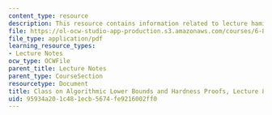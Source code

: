 ```yaml
---
content_type: resource
description: This resource contains information related to lecture hamiltonicity.
file: https://ol-ocw-studio-app-production.s3.amazonaws.com/courses/6-890-algorithmic-lower-bounds-fun-with-hardness-proofs-fall-2014/95934a201c481ecb5674fe9216002ff0_MIT6_890F14_L08.pdf
file_type: application/pdf
learning_resource_types:
- Lecture Notes
ocw_type: OCWFile
parent_title: Lecture Notes
parent_type: CourseSection
resourcetype: Document
title: Class on Algorithmic Lower Bounds and Hardness Proofs, Lecture 8 Notes
uid: 95934a20-1c48-1ecb-5674-fe9216002ff0
---
```

